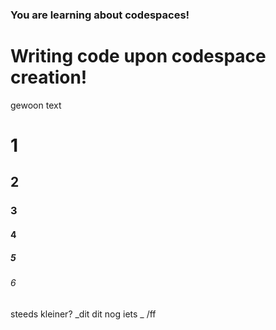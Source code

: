 ### You are learning about codespaces!
# Writing code upon codespace creation!
gewoon text
# 1
## 2
### 3
#### 4
##### 5
###### 6
 steeds kleiner?
 _dit dit nog iets \_ /ff

